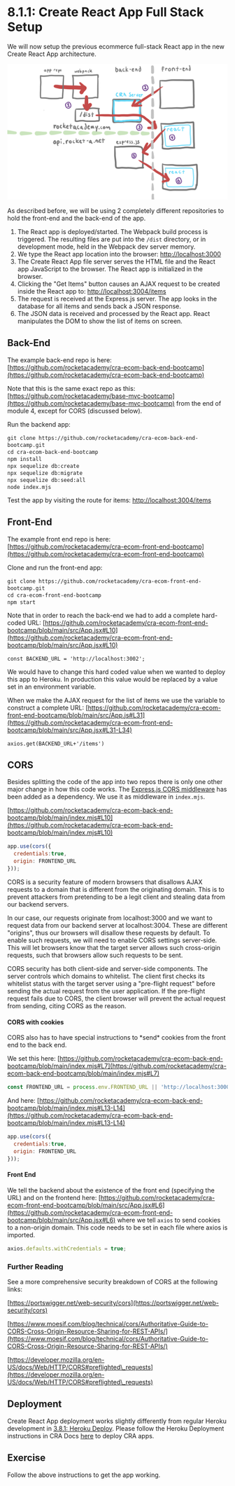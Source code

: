 # 8.1.1: Create React App Full Stack Setup

We will now setup the previous ecommerce full-stack React app in the new Create React App architecture.

![](../../.gitbook/assets/cra-arch-2.jpg)

As described before, we will be using 2 completely different repositories to hold the front-end and the back-end of the app.

1. The React app is deployed/started. The Webpack build process is triggered. The resulting files are put into the `/dist` directory, or in development mode, held in the Webpack dev server memory.
2. We type the React app location into the browser: [http://localhost:3000](http://localhost:3000)
3. The Create React App file server serves the HTML file and the React app JavaScript to the browser. The React app is initialized in the browser.
4. Clicking the "Get Items" button causes an AJAX request to be created inside the React app to: [http://localhost:3004/items](http://localhost:3004/items)
5. The request is received at the Express.js server. The app looks in the database for all items and sends back a JSON response.
6. The JSON data is received and processed by the React app. React manipulates the DOM to show the list of items on screen.

## Back-End

The example back-end repo is here: [https://github.com/rocketacademy/cra-ecom-back-end-bootcamp](https://github.com/rocketacademy/cra-ecom-back-end-bootcamp)

Note that this is the same exact repo as this: [https://github.com/rocketacademy/base-mvc-bootcamp](https://github.com/rocketacademy/base-mvc-bootcamp) from the end of module 4, except for CORS (discussed below).

Run the backend app:

```
git clone https://github.com/rocketacademy/cra-ecom-back-end-bootcamp.git
cd cra-ecom-back-end-bootcamp
npm install
npx sequelize db:create
npx sequelize db:migrate
npx sequelize db:seed:all
node index.mjs
```

Test the app by visiting the route for items: [http://localhost:3004/items](http://localhost:3004/items)

## Front-End

The example front end repo is here: [https://github.com/rocketacademy/cra-ecom-front-end-bootcamp](https://github.com/rocketacademy/cra-ecom-front-end-bootcamp)

Clone and run the front-end app:

```
git clone https://github.com/rocketacademy/cra-ecom-front-end-bootcamp.git
cd cra-ecom-front-end-bootcamp
npm start
```

Note that in order to reach the back-end we had to add a complete hard-coded URL: [https://github.com/rocketacademy/cra-ecom-front-end-bootcamp/blob/main/src/App.jsx#L10](https://github.com/rocketacademy/cra-ecom-front-end-bootcamp/blob/main/src/App.jsx#L10)

```
const BACKEND_URL = 'http://localhost:3002';
```

We would have to change this hard coded value when we wanted to deploy this app to Heroku. In production this value would be replaced by a value set in an environment variable.

When we make the AJAX request for the list of items we use the variable to construct a complete URL: [https://github.com/rocketacademy/cra-ecom-front-end-bootcamp/blob/main/src/App.js#L31](https://github.com/rocketacademy/cra-ecom-front-end-bootcamp/blob/main/src/App.jsx#L31-L34)

```
axios.get(BACKEND_URL+'/items')
```

## CORS

Besides splitting the code of the app into two repos there is only one other major change in how this code works. The [Express.js CORS middleware](https://expressjs.com/en/resources/middleware/cors.html) has been added as a dependency. We use it as middleware in `index.mjs`.

[https://github.com/rocketacademy/cra-ecom-back-end-bootcamp/blob/main/index.mjs#L10](https://github.com/rocketacademy/cra-ecom-back-end-bootcamp/blob/main/index.mjs#L10)

```javascript
app.use(cors({
  credentials:true,
  origin: FRONTEND_URL
}));
```

CORS is a security feature of modern browsers that disallows AJAX requests to a domain that is different from the originating domain. This is to prevent attackers from pretending to be a legit client and stealing data from our backend servers.

In our case, our requests originate from localhost:3000 and we want to request data from our backend server at localhost:3004. These are different "origins", thus our browsers will disallow these requests by default. To enable such requests, we will need to enable CORS settings server-side. This will let browsers know that the target server allows such cross-origin requests, such that browsers allow such requests to be sent.

CORS security has both client-side and server-side components. The server controls which domains to whitelist. The client first checks its whitelist status with the target server using a "pre-flight request" before sending the actual request from the user application. If the pre-flight request fails due to CORS, the client browser will prevent the actual request from sending, citing CORS as the reason.

#### CORS with cookies

CORS also has to have special instructions to \*send\* cookies from the front end to the back end.

We set this here: [https://github.com/rocketacademy/cra-ecom-back-end-bootcamp/blob/main/index.mjs#L7](https://github.com/rocketacademy/cra-ecom-back-end-bootcamp/blob/main/index.mjs#L7)

```javascript
const FRONTEND_URL = process.env.FRONTEND_URL || 'http://localhost:3000';
```

And here: [https://github.com/rocketacademy/cra-ecom-back-end-bootcamp/blob/main/index.mjs#L13-L14](https://github.com/rocketacademy/cra-ecom-back-end-bootcamp/blob/main/index.mjs#L13-L14)

```javascript
app.use(cors({
  credentials:true,
  origin: FRONTEND_URL
}));
```

#### Front End

We tell the backend about the existence of the front end (specifying the URL) and on the frontend here: [https://github.com/rocketacademy/cra-ecom-front-end-bootcamp/blob/main/src/App.jsx#L6](https://github.com/rocketacademy/cra-ecom-front-end-bootcamp/blob/main/src/App.jsx#L6) where we tell `axios` to send cookies to a non-origin domain. This code needs to be set in each file where axios is imported.

```javascript
axios.defaults.withCredentials = true;
```

### Further Reading

See a more comprehensive security breakdown of CORS at the following links:

[https://portswigger.net/web-security/cors](https://portswigger.net/web-security/cors)

[https://www.moesif.com/blog/technical/cors/Authoritative-Guide-to-CORS-Cross-Origin-Resource-Sharing-for-REST-APIs/](https://www.moesif.com/blog/technical/cors/Authoritative-Guide-to-CORS-Cross-Origin-Resource-Sharing-for-REST-APIs/)

[https://developer.mozilla.org/en-US/docs/Web/HTTP/CORS#preflighted\_requests](https://developer.mozilla.org/en-US/docs/Web/HTTP/CORS#preflighted\_requests)

## Deployment

Create React App deployment works slightly differently from regular Heroku development in [3.8.1: Heroku Deploy](../../3-3-backend-applications/3.6-heroku/3.6.1-heroku-deploy.md). Please follow the Heroku Deployment instructions in CRA Docs [here](https://create-react-app.dev/docs/deployment/#heroku) to deploy CRA apps.

## Exercise

Follow the above instructions to get the app working.
